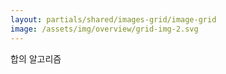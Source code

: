 ```yaml
---
layout: partials/shared/images-grid/image-grid
image: /assets/img/overview/grid-img-2.svg
---
```


합의 알고리즘
